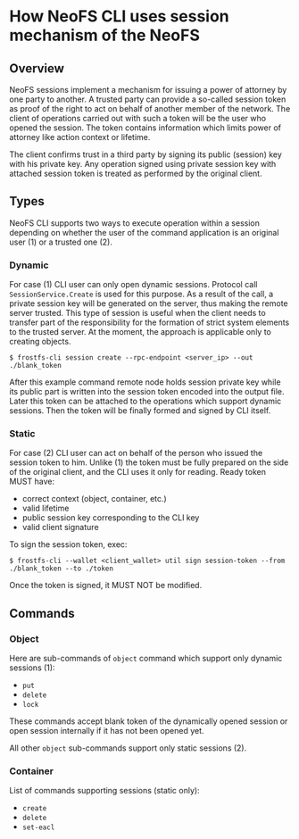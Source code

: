 # How NeoFS CLI uses session mechanism of the NeoFS

## Overview

NeoFS sessions implement a mechanism for issuing a power of attorney by one
party to another. A trusted party can provide a so-called session token as
proof of the right to act on behalf of another member of the network. The
client of operations carried out with such a token will be the user who opened
the session. The token contains information which limits power of attorney like
action context or lifetime.

The client confirms trust in a third party by signing its public (session) key
with his private key. Any operation signed using private session key with
attached session token is treated as performed by the original client.

## Types

NeoFS CLI supports two ways to execute operation within a session depending on
whether the user of the command application is an original user (1) or a trusted
one (2).

### Dynamic

For case (1) CLI user can only open dynamic sessions. Protocol call
`SessionService.Create` is used for this purpose. As a result of the call, a
private session key will be generated on the server, thus making the remote
server trusted. This type of session is useful when the client needs to
transfer part of the responsibility for the formation of strict system elements
to the trusted server. At the moment, the approach is applicable only to
creating objects.

```shell
$ frostfs-cli session create --rpc-endpoint <server_ip> --out ./blank_token
```
After this example command remote node holds session private key while its
public part is written into the session token encoded into the output file.
Later this token can be attached to the operations which support dynamic
sessions. Then the token will be finally formed and signed by CLI itself.

### Static

For case (2) CLI user can act on behalf of the person who issued the session
token to him. Unlike (1) the token must be fully prepared on the side of the
original client, and the CLI uses it only for reading. Ready token MUST have:
- correct context (object, container, etc.)
- valid lifetime
- public session key corresponding to the CLI key
- valid client signature

To sign the session token, exec:
```shell
$ frostfs-cli --wallet <client_wallet> util sign session-token --from ./blank_token --to ./token
```
Once the token is signed, it MUST NOT be modified.

## Commands

### Object

Here are sub-commands of `object` command which support only dynamic sessions (1):
- `put`
- `delete`
- `lock`

These commands accept blank token of the dynamically opened session or open
session internally if it has not been opened yet.

All other `object` sub-commands support only static sessions (2).

### Container

List of commands supporting sessions (static only):
- `create`
- `delete`
- `set-eacl`
